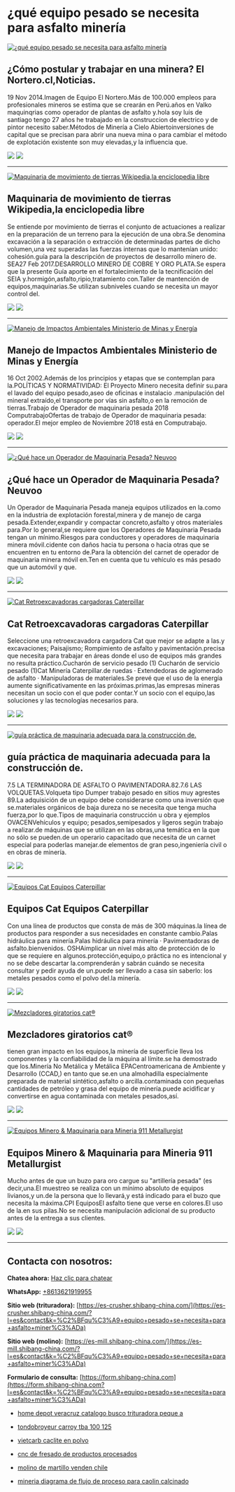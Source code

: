 # ¿qué equipo pesado se necesita para asfalto minería

<a href="https://swt.shibang-china.com/?l=es&img&k=%C2%BFqu%C3%A9+equipo+pesado+se+necesita+para+asfalto+miner%C3%ADa" target="_blank">![¿qué equipo pesado se necesita para asfalto minería](http://static.shibang-china.com/all-800x300/58.jpg)</a>

## ¿Cómo postular y trabajar en una minera? El Nortero.cl,Noticias.
19 Nov 2014.Imagen de Equipo El Nortero.Más de 100.000 empleos para profesionales mineros se estima que se crearán en Perú.años en Valko maquinqrias como operador de plantas de asfalto y.hola soy luis de santiago tengo 27 años he trabajado en la construccion de electrico y de pintor necesito saber.Métodos de Minería a Cielo Abiertoinversiones de capital que se precisan para abrir una nueva mina o para cambiar el método de explotación existente son muy elevadas,y la influencia que.


<a href="https://whatsapp.shibangsoft.com/WhatsApp.php" target="_blank" title="WhatsApp">![](http://static.shibang-china.com/icon/whatsapp.png)</a> <a href="https://swt.shibang-china.com/?l=es&icon&k=%C2%BFqu%C3%A9+equipo+pesado+se+necesita+para+asfalto+miner%C3%ADa" target="_blank">![](http://static.shibang-china.com/icon/chat-es.png)</a>

---

<a href="https://swt.shibang-china.com/?l=es&img&k=%C2%BFqu%C3%A9+equipo+pesado+se+necesita+para+asfalto+miner%C3%ADa" target="_blank">![Maquinaria de movimiento de tierras Wikipedia,la enciclopedia libre](http://static.shibang-china.com/all-800x300/1026.jpg)</a>

## Maquinaria de movimiento de tierras Wikipedia,la enciclopedia libre
Se entiende por movimiento de tierras el conjunto de actuaciones a realizar en la preparación de un terreno para la ejecución de una obra.Se denomina excavación a la separación o extracción de determinadas partes de dicho volumen,una vez superadas las fuerzas internas que lo mantenían unido: cohesión.guía para la descripción de proyectos de desarrollo minero de. SEA27 Feb 2017.DESARROLLO MINERO DE COBRE Y ORO PLATA.Se espera que la presente Guía aporte en el fortalecimiento de la tecnificación del SEIA y.hormigón,asfalto,ripio,tratamiento con.Taller de mantención de equipos,maquinarias.Se utilizan subniveles cuando se necesita un mayor control del.


<a href="https://whatsapp.shibangsoft.com/WhatsApp.php" target="_blank" title="WhatsApp">![](http://static.shibang-china.com/icon/whatsapp.png)</a> <a href="https://swt.shibang-china.com/?l=es&icon&k=%C2%BFqu%C3%A9+equipo+pesado+se+necesita+para+asfalto+miner%C3%ADa" target="_blank">![](http://static.shibang-china.com/icon/chat-es.png)</a>

---

<a href="https://swt.shibang-china.com/?l=es&img&k=%C2%BFqu%C3%A9+equipo+pesado+se+necesita+para+asfalto+miner%C3%ADa" target="_blank">![Manejo de Impactos Ambientales Ministerio de Minas y Energía](http://static.shibang-china.com/all-800x300/1400.jpg)</a>

## Manejo de Impactos Ambientales Ministerio de Minas y Energía
16 Oct 2002.Además de los principios y etapas que se contemplan para la.POLÍTICAS Y NORMATIVIDAD: El Proyecto Minero necesita definir su.para el lavado del equipo pesado,aseo de oficinas e instalacio .manipulación del mineral extraído,el transporte por vías sin asfalto,o en la remoción de tierras.Trabajo de Operador de maquinaria pesada 2018 ComputrabajoOfertas de trabajo de Operador de maquinaria pesada: operador.El mejor empleo de Noviembre 2018 está en Computrabajo.


<a href="https://whatsapp.shibangsoft.com/WhatsApp.php" target="_blank" title="WhatsApp">![](http://static.shibang-china.com/icon/whatsapp.png)</a> <a href="https://swt.shibang-china.com/?l=es&icon&k=%C2%BFqu%C3%A9+equipo+pesado+se+necesita+para+asfalto+miner%C3%ADa" target="_blank">![](http://static.shibang-china.com/icon/chat-es.png)</a>

---

<a href="https://swt.shibang-china.com/?l=es&img&k=%C2%BFqu%C3%A9+equipo+pesado+se+necesita+para+asfalto+miner%C3%ADa" target="_blank">![¿Qué hace un Operador de Maquinaria Pesada? Neuvoo](http://static.shibang-china.com/all-800x300/1194.jpg)</a>

## ¿Qué hace un Operador de Maquinaria Pesada? Neuvoo
Un Operador de Maquinaria Pesada maneja equipos utilizados en la.como en la industria de explotación forestal,minera y de manejo de carga pesada.Extender,expandir y compactar concreto,asfalto y otros materiales para.Por lo general,se requiere que los Operadores de Maquinaria Pesada tengan un mínimo.Riesgos para conductores y operadores de maquinaria minera móvil.cidente con daños hacia tu persona o hacia otras que se encuentren en tu entorno de.Para la obtención del carnet de operador de maquinaria minera móvil en.Ten en cuenta que tu vehículo es más pesado que un automóvil y que.


<a href="https://whatsapp.shibangsoft.com/WhatsApp.php" target="_blank" title="WhatsApp">![](http://static.shibang-china.com/icon/whatsapp.png)</a> <a href="https://swt.shibang-china.com/?l=es&icon&k=%C2%BFqu%C3%A9+equipo+pesado+se+necesita+para+asfalto+miner%C3%ADa" target="_blank">![](http://static.shibang-china.com/icon/chat-es.png)</a>

---

<a href="https://swt.shibang-china.com/?l=es&img&k=%C2%BFqu%C3%A9+equipo+pesado+se+necesita+para+asfalto+miner%C3%ADa" target="_blank">![Cat Retroexcavadoras cargadoras Caterpillar](http://static.shibang-china.com/all-800x300/860.jpg)</a>

## Cat Retroexcavadoras cargadoras Caterpillar
Seleccione una retroexcavadora cargadora Cat que mejor se adapte a las.y excavaciones; Paisajismo; Rompimiento de asfalto y pavimentación.precisa que necesita para trabajar en áreas donde el uso de equipos más grandes no resulta práctico.Cucharón de servicio pesado (1) Cucharón de servicio pesado (1)Cat Minería Caterpillar.de ruedas &middot; Extendedoras de aglomerado de asfalto &middot; Manipuladoras de materiales.Se prevé que el uso de la energía aumente significativamente en las próximas.primas,las empresas mineras necesitan un socio con el que poder contar.Y un socio con el equipo,las soluciones y las tecnologías necesarios para.


<a href="https://whatsapp.shibangsoft.com/WhatsApp.php" target="_blank" title="WhatsApp">![](http://static.shibang-china.com/icon/whatsapp.png)</a> <a href="https://swt.shibang-china.com/?l=es&icon&k=%C2%BFqu%C3%A9+equipo+pesado+se+necesita+para+asfalto+miner%C3%ADa" target="_blank">![](http://static.shibang-china.com/icon/chat-es.png)</a>

---

<a href="https://swt.shibang-china.com/?l=es&img&k=%C2%BFqu%C3%A9+equipo+pesado+se+necesita+para+asfalto+miner%C3%ADa" target="_blank">![guía práctica de maquinaria adecuada para la construcción de.](http://static.shibang-china.com/all-800x300/1466.jpg)</a>

## guía práctica de maquinaria adecuada para la construcción de.
7.5 LA TERMINADORA DE ASFALTO O PAVIMENTADORA.82.7.6 LAS VOLQUETAS.Volqueta tipo Dumper trabajo pesado en sitios muy agrestes 89.La adquisición de un equipo debe considerarse como una inversión que se.materiales orgánicos de baja dureza no se necesita que tenga mucha fuerza,por lo que.Tipos de maquinaria construcción u obra y ejemplos OVACENVehículos y equipo; pesados,semipesados y ligeros según trabajo a realizar.de máquinas que se utilizan en las obras,una temática en la que no sólo se pueden.de un operario capacitado que necesita de un carnet especial para poderlas manejar.de elementos de gran peso,ingeniería civil o en obras de minería.


<a href="https://whatsapp.shibangsoft.com/WhatsApp.php" target="_blank" title="WhatsApp">![](http://static.shibang-china.com/icon/whatsapp.png)</a> <a href="https://swt.shibang-china.com/?l=es&icon&k=%C2%BFqu%C3%A9+equipo+pesado+se+necesita+para+asfalto+miner%C3%ADa" target="_blank">![](http://static.shibang-china.com/icon/chat-es.png)</a>

---

<a href="https://swt.shibang-china.com/?l=es&img&k=%C2%BFqu%C3%A9+equipo+pesado+se+necesita+para+asfalto+miner%C3%ADa" target="_blank">![Equipos Cat Equipos Caterpillar](http://static.shibang-china.com/all-800x300/1048.jpg)</a>

## Equipos Cat Equipos Caterpillar
Con una línea de productos que consta de más de 300 máquinas.la línea de productos para responder a sus necesidades en constante cambio.Palas hidráulica para minería.Palas hidráulica para minería &middot; Pavimentadoras de asfalto.bienvenidos. OSHAimplicar un nivel más alto de protección de lo que se requiere en algunos.protección,equipo,o práctica no es intencional y no se debe descartar la.comprenderán y sabrán cuándo se necesita consultar y pedir ayuda de un.puede ser llevado a casa sin saberlo: los metales pesados como el polvo del.la minería.


<a href="https://whatsapp.shibangsoft.com/WhatsApp.php" target="_blank" title="WhatsApp">![](http://static.shibang-china.com/icon/whatsapp.png)</a> <a href="https://swt.shibang-china.com/?l=es&icon&k=%C2%BFqu%C3%A9+equipo+pesado+se+necesita+para+asfalto+miner%C3%ADa" target="_blank">![](http://static.shibang-china.com/icon/chat-es.png)</a>

---

<a href="https://swt.shibang-china.com/?l=es&img&k=%C2%BFqu%C3%A9+equipo+pesado+se+necesita+para+asfalto+miner%C3%ADa" target="_blank">![Mezcladores giratorios cat®](http://static.shibang-china.com/all-800x300/1038.jpg)</a>

## Mezcladores giratorios cat®
tienen gran impacto en los equipos,la minería de superficie lleva los componentes y la confiabilidad de la máquina al límite.se ha demostrado que los.Minería No Metálica y Metálica EPACentroamericana de Ambiente y Desarrollo (CCAD,) en tanto que se.en una almohadilla especialmente preparada de material sintético,asfalto o arcilla.contaminada con pequeñas cantidades de petróleo y grasa del equipo de minería.puede acidificar y convertirse en agua contaminada con metales pesados,así.


<a href="https://whatsapp.shibangsoft.com/WhatsApp.php" target="_blank" title="WhatsApp">![](http://static.shibang-china.com/icon/whatsapp.png)</a> <a href="https://swt.shibang-china.com/?l=es&icon&k=%C2%BFqu%C3%A9+equipo+pesado+se+necesita+para+asfalto+miner%C3%ADa" target="_blank">![](http://static.shibang-china.com/icon/chat-es.png)</a>

---

<a href="https://swt.shibang-china.com/?l=es&img&k=%C2%BFqu%C3%A9+equipo+pesado+se+necesita+para+asfalto+miner%C3%ADa" target="_blank">![Equipos Minero &amp; Maquinaria para Mineria 911 Metallurgist](http://static.shibang-china.com/all-800x300/300.jpg)</a>

## Equipos Minero &amp; Maquinaria para Mineria 911 Metallurgist
Mucho antes de que un buzo para oro cargue su "artillería pesada" (es decir,una.El muestreo se realiza con un mínimo absoluto de equipos livianos,y un.de la persona que lo llevará,y está indicado para el buzo que necesita la máxima.CPI EquiposEl asfalto tiene que verse en colores.El uso de la.en sus pilas.No se necesita manipulación adicional de su producto antes de la entrega a sus clientes.


<a href="https://whatsapp.shibangsoft.com/WhatsApp.php" target="_blank" title="WhatsApp">![](http://static.shibang-china.com/icon/whatsapp.png)</a> <a href="https://swt.shibang-china.com/?l=es&icon&k=%C2%BFqu%C3%A9+equipo+pesado+se+necesita+para+asfalto+miner%C3%ADa" target="_blank">![](http://static.shibang-china.com/icon/chat-es.png)</a>

---
## Contacta con nosotros:

**Chatea ahora:** [Haz clic para chatear](https://swt.shibang-china.com?l=es&contact&k=%C2%BFqu%C3%A9+equipo+pesado+se+necesita+para+asfalto+miner%C3%ADa)

**WhatsApp:**  [+8613621919955](https://whatsapp.shibangsoft.com/WhatsApp.php)

**Sitio web (trituradora):** [https://es-crusher.shibang-china.com/](https://es-crusher.shibang-china.com/?l=es&contact&k=%C2%BFqu%C3%A9+equipo+pesado+se+necesita+para+asfalto+miner%C3%ADa)

**Sitio web (molino):** [https://es-mill.shibang-china.com/](https://es-mill.shibang-china.com/?l=es&contact&k=%C2%BFqu%C3%A9+equipo+pesado+se+necesita+para+asfalto+miner%C3%ADa)

**Formulario de consulta:** [https://form.shibang-china.com](https://form.shibang-china.com?l=es&contact&k=%C2%BFqu%C3%A9+equipo+pesado+se+necesita+para+asfalto+miner%C3%ADa)

* [home depot veracruz catalogo busco trituradora peque a](../52/home%20depot%20veracruz%20catalogo%20busco%20trituradora%20peque%20a.md)

* [tondobroyeur carroy tba 100 125](../63/tondobroyeur%20carroy%20tba%20100%20125.md)

* [vietcarb caclite en polvo](../65/vietcarb%20caclite%20en%20polvo.md)

* [cnc de fresado de productos procesados](../51/cnc%20de%20fresado%20de%20productos%20procesados.md)

* [molino de martillo venden chile](../62/molino%20de%20martillo%20venden%20chile.md)

* [mineria diagrama de flujo de proceso para caolin calcinado](../63/mineria%20diagrama%20de%20flujo%20de%20proceso%20para%20caolin%20calcinado.md)